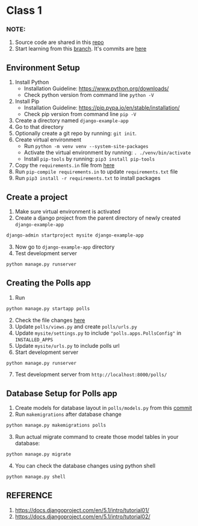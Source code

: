 # Class 1

### NOTE:
1. Source code are shared in this [repo](https://github.com/Encryptioner/django-example-app)
2. Start learning from this [branch](https://github.com/Encryptioner/django-example-app/tree/task-1/v1/tutorial-1). It's commits are [here](https://github.com/Encryptioner/django-example-app/commits/task-1/v1/tutorial-1/)


## Environment Setup

1. Install Python
   - Installation Guideline: https://www.python.org/downloads/
   - Check python version from command line `python -V`
2. Install Pip
   - Installation Guideline: https://pip.pypa.io/en/stable/installation/
   - Check pip version from command line `pip -V`
3. Create a directory named `django-example-app`
4. Go to that directory
5. Optionally create a git repo by running: `git init`.
6. Create virtual environment
   - Run `python -m venv venv --system-site-packages`
   - Activate the virtual environment by running: `. ./venv/bin/activate`
   - Install `pip-tools` by running: `pip3 install pip-tools`
7. Copy the `requirements.in` file from [here](https://github.com/Encryptioner/django-example-app/blob/220ef0311214c12ef10b60d37f6e088cb06fd953/requirements.in)
8. Run `pip-compile requirements.in` to update `requirements.txt` file
9. Run `pip3 install -r requirements.txt` to install packages


## Create a project
1. Make sure virtual environment is activated
2. Create a django project from the parent directory of newly created `django-example-app`
```bash
django-admin startproject mysite django-example-app
```
3. Now go to `django-example-app` directory
4. Test development server
```bash
python manage.py runserver
```

## Creating the Polls app
1. Run
```bash
python manage.py startapp polls
```
2. Check the file changes [here](https://github.com/Encryptioner/django-example-app/commit/15098be93c1fc2e35c2b0c4925660f3964f0ff2c)
3. Update `polls/views.py` and create `polls/urls.py`
4. Update `mysite/settings.py` to include `"polls.apps.PollsConfig"` in `INSTALLED_APPS`
5. Update `mysite/urls.py` to include polls url
6. Start development server
```bash
python manage.py runserver
```
7. Test development server from `http://localhost:8000/polls/`


## Database Setup for Polls app
1. Create models for database layout in `polls/models.py` from this [commit](https://github.com/Encryptioner/django-example-app/commit/745f191dd9d7741f9217d8234f56e9318c76913b)
2. Run `makemigrations` after database change
```bash
python manage.py makemigrations polls
```
3. Run actual migrate command to create those model tables in your database:
```bash
python manage.py migrate
```
4. You can check the database changes using python shell
```bash
python manage.py shell
```

## REFERENCE
1. https://docs.djangoproject.com/en/5.1/intro/tutorial01/
2. https://docs.djangoproject.com/en/5.1/intro/tutorial02/
